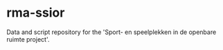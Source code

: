 # rma-ssior
Data and script repository for the 'Sport- en speelplekken in de openbare ruimte project'.
